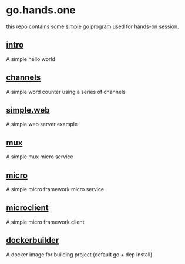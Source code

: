 # go.hands.one
this repo contains some simple go program used for hands-on session.

## [intro](intro)
A simple hello world

## [channels](channels)
A simple word counter using a series of channels

## [simple.web](simple.web)
A simple web server example

## [mux](mux)
A simple mux micro service

## [micro](micro)
A simple micro framework micro service 

## [microclient](microclient)
A simple micro framework client

## [dockerbuilder](dockerbuilder)
A docker image for building project (default go + dep install)

